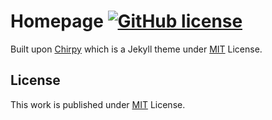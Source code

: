 # Homepage [![GitHub license](https://img.shields.io/github/license/cotes2020/chirpy-starter.svg?color=blue)][mit]

Built upon [Chirpy][chirpy] which is a Jekyll theme under [MIT][mit] License.

## License

This work is published under [MIT][mit] License.

[gem]: https://rubygems.org/gems/jekyll-theme-chirpy
[chirpy]: https://github.com/cotes2020/jekyll-theme-chirpy/
[mit]: https://github.com/cotes2020/chirpy-starter/blob/master/LICENSE
